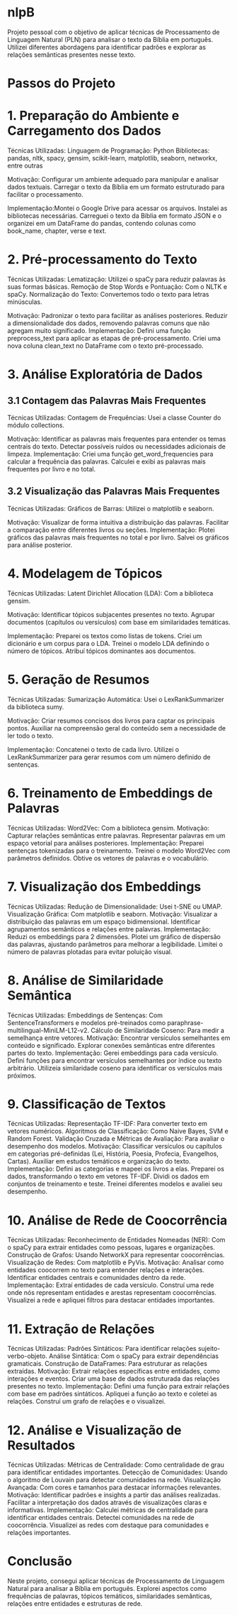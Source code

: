 # nlpB
Projeto pessoal com o objetivo de aplicar técnicas de Processamento de Linguagem Natural (PLN) para analisar o texto da Bíblia em português. Utilizei diferentes abordagens para identificar padrões e explorar as relações semânticas presentes nesse texto.

# Passos do Projeto

# 1. Preparação do Ambiente e Carregamento dos Dados
Técnicas Utilizadas:
Linguagem de Programação: Python Bibliotecas: pandas, nltk, spacy, gensim, scikit-learn, matplotlib, seaborn, networkx, entre outras 

Motivação: Configurar um ambiente adequado para manipular e analisar dados textuais. Carregar o texto da Bíblia em um formato estruturado para facilitar o processamento. 

Implementação:Montei o Google Drive para acessar os arquivos. Instalei as bibliotecas necessárias. Carreguei o texto da Bíblia em formato JSON e o organizei em um DataFrame do pandas, contendo colunas como book_name, chapter, verse e text.

# 2. Pré-processamento do Texto
Técnicas Utilizadas:
Lematização: Utilizei o spaCy para reduzir palavras às suas formas básicas. Remoção de Stop Words e Pontuação: Com o NLTK e spaCy. Normalização do Texto: Convertemos todo o texto para letras minúsculas.

Motivação: Padronizar o texto para facilitar as análises posteriores. Reduzir a dimensionalidade dos dados, removendo palavras comuns que não agregam muito significado. Implementação:
Defini uma função preprocess_text para aplicar as etapas de pré-processamento. Criei uma nova coluna clean_text no DataFrame com o texto pré-processado.

# 3. Análise Exploratória de Dados
## 3.1 Contagem das Palavras Mais Frequentes
Técnicas Utilizadas:
Contagem de Frequências: Usei a classe Counter do módulo collections. 

Motivação: Identificar as palavras mais frequentes para entender os temas centrais do texto. Detectar possíveis ruídos ou necessidades adicionais de limpeza. Implementação:
Criei uma função get_word_frequencies para calcular a frequência das palavras. Calculei e exibi as palavras mais frequentes por livro e no total.

## 3.2 Visualização das Palavras Mais Frequentes
Técnicas Utilizadas:
Gráficos de Barras: Utilizei o matplotlib e seaborn. 

Motivação: Visualizar de forma intuitiva a distribuição das palavras. Facilitar a comparação entre diferentes livros ou seções. Implementação:
Plotei gráficos das palavras mais frequentes no total e por livro. Salvei os gráficos para análise posterior.

# 4. Modelagem de Tópicos
Técnicas Utilizadas:
Latent Dirichlet Allocation (LDA): Com a biblioteca gensim.

Motivação: Identificar tópicos subjacentes presentes no texto. Agrupar documentos (capítulos ou versículos) com base em similaridades temáticas. 

Implementação: Preparei os textos como listas de tokens. Criei um dicionário e um corpus para o LDA. Treinei o modelo LDA definindo o número de tópicos. Atribuí tópicos dominantes aos documentos.

# 5. Geração de Resumos
Técnicas Utilizadas:
Sumarização Automática: Usei o LexRankSummarizer da biblioteca sumy.

Motivação: Criar resumos concisos dos livros para captar os principais pontos. Auxiliar na compreensão geral do conteúdo sem a necessidade de ler todo o texto. 

Implementação: Concatenei o texto de cada livro. Utilizei o LexRankSummarizer para gerar resumos com um número definido de sentenças.

# 6. Treinamento de Embeddings de Palavras
Técnicas Utilizadas:
Word2Vec: Com a biblioteca gensim.
Motivação: Capturar relações semânticas entre palavras. Representar palavras em um espaço vetorial para análises posteriores. Implementação:
Preparei sentenças tokenizadas para o treinamento. Treinei o modelo Word2Vec com parâmetros definidos. Obtive os vetores de palavras e o vocabulário.

# 7. Visualização dos Embeddings
Técnicas Utilizadas:
Redução de Dimensionalidade: Usei t-SNE ou UMAP. Visualização Gráfica: Com matplotlib e seaborn.
Motivação: Visualizar a distribuição das palavras em um espaço bidimensional. Identificar agrupamentos semânticos e relações entre palavras. Implementação:
Reduzi os embeddings para 2 dimensões. Plotei um gráfico de dispersão das palavras, ajustando parâmetros para melhorar a legibilidade. Limitei o número de palavras plotadas para evitar poluição visual.

# 8. Análise de Similaridade Semântica
Técnicas Utilizadas:
Embeddings de Sentenças: Com SentenceTransformers e modelos pré-treinados como paraphrase-multilingual-MiniLM-L12-v2. Cálculo de Similaridade Coseno: Para medir a semelhança entre vetores.
Motivação: Encontrar versículos semelhantes em conteúdo e significado. Explorar conexões semânticas entre diferentes partes do texto. Implementação:
Gerei embeddings para cada versículo. Defini funções para encontrar versículos semelhantes por índice ou texto arbitrário. Utilizeia similaridade coseno para identificar os versículos mais próximos.

# 9. Classificação de Textos
Técnicas Utilizadas:
Representação TF-IDF: Para converter texto em vetores numéricos. Algoritmos de Classificação: Como Naive Bayes, SVM e Random Forest. Validação Cruzada e Métricas de Avaliação: Para avaliar o desempenho dos modelos. 
Motivação: Classificar versículos ou capítulos em categorias pré-definidas (Lei, História, Poesia, Profecia, Evangelhos, Cartas). Auxiliar em estudos temáticos e organização do texto. Implementação:
Defini as categorias e mapeei os livros a elas. Preparei os dados, transformando o texto em vetores TF-IDF. Dividi os dados em conjuntos de treinamento e teste. Treinei diferentes modelos e avaliei seu desempenho.

# 10. Análise de Rede de Coocorrência
Técnicas Utilizadas:
Reconhecimento de Entidades Nomeadas (NER): Com o spaCy para extrair entidades como pessoas, lugares e organizações. Construção de Grafos: Usando NetworkX para representar coocorrências. Visualização de Redes: Com matplotlib e PyVis.
Motivação: Analisar como entidades coocorrem no texto para entender relações e interações. Identificar entidades centrais e comunidades dentro da rede. Implementação:
Extraí entidades de cada versículo. Construí uma rede onde nós representam entidades e arestas representam coocorrências. Visualizei a rede e apliquei filtros para destacar entidades importantes.

# 11. Extração de Relações
Técnicas Utilizadas:
Padrões Sintáticos: Para identificar relações sujeito-verbo-objeto. Análise Sintática: Com o spaCy para extrair dependências gramaticais. Construção de DataFrames: Para estruturar as relações extraídas.
Motivação: Extrair relações específicas entre entidades, como interações e eventos. Criar uma base de dados estruturada das relações presentes no texto. Implementação:
Defini uma função para extrair relações com base em padrões sintáticos. Apliquei a função ao texto e coletei as relações. Construí um grafo de relações e o visualizei.

# 12. Análise e Visualização de Resultados
Técnicas Utilizadas:
Métricas de Centralidade: Como centralidade de grau para identificar entidades importantes. Detecção de Comunidades: Usando o algoritmo de Louvain para detectar comunidades na rede. Visualização Avançada: Com cores e tamanhos para destacar informações relevantes. Motivação: Identificar padrões e insights a partir das análises realizadas. Facilitar a interpretação dos dados através de visualizações claras e informativas. Implementação:
Calculei métricas de centralidade para identificar entidades centrais. Detectei comunidades na rede de coocorrência. Visualizei as redes com destaque para comunidades e relações importantes.

# Conclusão 
Neste projeto, consegui aplicar técnicas de Processamento de Linguagem Natural para analisar a Bíblia em português. Explorei aspectos como frequências de palavras, tópicos temáticos, similaridades semânticas, relações entre entidades e estruturas de rede.


